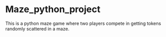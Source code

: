 # Maze_python_project
This is a python maze game where two players compete in getting tokens randomly scattered in a maze.
